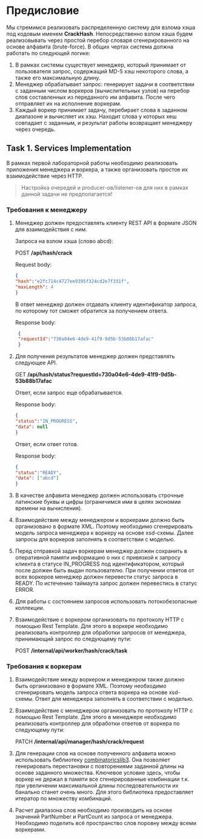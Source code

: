 # Предисловие

Мы стремимся реализовать распределенную систему для взлома хэша под кодовым именем **CrackHash**. Непосредственно взлом хэша будем реализовывать через простой перебор словаря сгенерированного на основе алфавита (brute-force). В общих чертах система должна работать по следующей логике:

1. В рамках системы существует менеджер, который принимает от пользователя запрос, содержащий MD-5 хэш некоторого слова, а также его максимальную длину.
2. Менеджер обрабатывает запрос: генерирует задачи в соответствии с заданным числом воркеров (вычислительных узлов) на перебор слов составленных из переданного им алфавита. После чего отправляет их на исполнение воркерам. 
3. Каждый воркер принимает задачу, перебирает слова в заданном диапазоне и вычисляет их хэш. Находит слова у которых хеш совпадает с заданным, и результат работы возвращает менеджеру через очередь.

## Task 1.  Services Implementation

В рамках первой лабораторной работы необходимо реализовать приложения менеджера и воркера, а также организовать простое их взаимодействие через HTTP.

> Настройка очередей и producer-ов/listener-ов для них в рамках данной задачи не предполагается!

### Требования к менеджеру

1. Менеджер должен предоставлять клиенту REST API в формате JSON для взаимодействия с ним.

    Запроса на взлом хэша (слово abcd):
    
    POST **/api/hash/crack**
    
    Request body:
    
    ```json
    {
    "hash":"e2fc714c4727ee9395f324cd2e7f331f",
    "maxLength": 4
    }
    ```

    В ответ менеджер должен отдавать клиенту идентификатор запроса, по которому тот сможет обратится за получением ответа.

    Response body:
   ```json
    {
    "requestId":"730a04e6-4de9-41f9-9d5b-53b88b17afac"
    }
   ```

2. Для получения результатов менеджер должен представлять следующее API.

    GET **/api/hash/status?requestId=730a04e6-4de9-41f9-9d5b-53b88b17afac**
    
    Ответ,  если запрос еще обрабатывается.

    Response body:
    ```json
    {
    "status":"IN_PROGRESS",
    "data": null
    }
   ```
    
    Ответ,  если ответ готов.

    Response body:
    ```json
    {
    "status":"READY",
    "data": ["abcd"]
    }
   ```

3. В качестве алфавита менеджер должен использовать строчные латинские буквы и цифры (ограничимся ими в целях экономии времени на вычисления).
4. Взаимодействие между менеджером и воркерами должно быть организовано в формате XML. Поэтому необходимо сгенерировать модель запроса менеджера к воркеру на основе xsd-схемы. Далее запросы для воркеров заполнять в соответствии с моделью.
5. Перед отправкой задач воркерам менеджер должен сохранить в оперативной памяти информацию о них с привязкой к запросу клиента в статусе IN_PROGRESS под идентификатором, который после должен быть выдан пользователю. При получении ответов от всех воркеров менеджер должен перевести статус запроса в READY. По истечению таймаута запрос должен перевестись в статус ERROR.
6. Для работы с состоянием запросов использовать потокобезопасные коллекции.
7. Взаимодействие с воркером организовать по протоколу HTTP с помощью Rest Template. Для этого в воркере необходимо реализовать контроллер для обработки запросов от менеджера, принимающий запрос по следующему пути:

    POST **/internal/api/worker/hash/crack/task**

### Требования к воркерам
1. Взаимодействие между воркером и менеджером также должно быть организовано в формате XML. Поэтому необходимо сгенерировать модель запроса ответа воркера на основе xsd-схемы. Ответ для менеджера заполнять в соответствии с моделью.
2. Взаимодействие с менеджером организовать по протоколу HTTP с помощью Rest Template. Для этого в менеджере необходимо реализовать контроллер для обработки ответов от воркера по следующему пути:

    PATCH **/internal/api/manager/hash/crack/request**


3. Для генерации слов на основе полученного алфавита можно использовать библиотеку [combinatoricslib3](https://github.com/dpaukov/combinatoricslib3). Она позволяет генерировать перестановки с повторениями заданной длины на основе заданного множества. Ключевое условие здесь, чтобы воркер не держал в памяти все сгенерированные комбинации т.к. при увеличении максимальной длины последовательности их банально станет очень много. Для этого библиотека предоставляет итератор по множеству комбинаций.
4. Расчет диапазона слов необходимо производить на основе значений PartNumber и PartCount из запроса от менеджера. Необходимо поделить всё пространство слов поровну между всеми воркерами.


